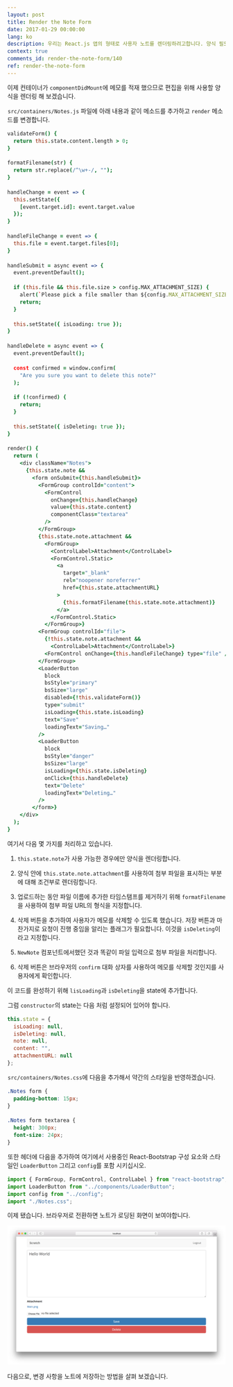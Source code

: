 ```yaml
---
layout: post
title: Render the Note Form
date: 2017-01-29 00:00:00
lang: ko 
description: 우리는 React.js 앱의 형태로 사용자 노트를 렌더링하려고합니다. 양식 필드를 렌더링하기 위해 React-Bootstrap의 FormGroup 및 FormControl 구성 요소를 사용합니다.
context: true
comments_id: render-the-note-form/140
ref: render-the-note-form
---
```


이제 컨테이너가 `componentDidMount`에 메모를 적재 했으므로 편집을 위해 사용할 양식을 렌더링 해 보겠습니다.

<img class="code-marker" src="/assets/s.png" />`src/containers/Notes.js` 파일에 아래 내용과 같이 메소드를 추가하고 `render` 메소드를 변경합니다.

``` coffee
validateForm() {
  return this.state.content.length > 0;
}

formatFilename(str) {
  return str.replace(/^\w+-/, "");
}

handleChange = event => {
  this.setState({
    [event.target.id]: event.target.value
  });
}

handleFileChange = event => {
  this.file = event.target.files[0];
}

handleSubmit = async event => {
  event.preventDefault();

  if (this.file && this.file.size > config.MAX_ATTACHMENT_SIZE) {
    alert(`Please pick a file smaller than ${config.MAX_ATTACHMENT_SIZE/1000000} MB.`);
    return;
  }

  this.setState({ isLoading: true });
}

handleDelete = async event => {
  event.preventDefault();

  const confirmed = window.confirm(
    "Are you sure you want to delete this note?"
  );

  if (!confirmed) {
    return;
  }

  this.setState({ isDeleting: true });
}

render() {
  return (
    <div className="Notes">
      {this.state.note &&
        <form onSubmit={this.handleSubmit}>
          <FormGroup controlId="content">
            <FormControl
              onChange={this.handleChange}
              value={this.state.content}
              componentClass="textarea"
            />
          </FormGroup>
          {this.state.note.attachment &&
            <FormGroup>
              <ControlLabel>Attachment</ControlLabel>
              <FormControl.Static>
                <a
                  target="_blank"
                  rel="noopener noreferrer"
                  href={this.state.attachmentURL}
                >
                  {this.formatFilename(this.state.note.attachment)}
                </a>
              </FormControl.Static>
            </FormGroup>}
          <FormGroup controlId="file">
            {!this.state.note.attachment &&
              <ControlLabel>Attachment</ControlLabel>}
            <FormControl onChange={this.handleFileChange} type="file" />
          </FormGroup>
          <LoaderButton
            block
            bsStyle="primary"
            bsSize="large"
            disabled={!this.validateForm()}
            type="submit"
            isLoading={this.state.isLoading}
            text="Save"
            loadingText="Saving…"
          />
          <LoaderButton
            block
            bsStyle="danger"
            bsSize="large"
            isLoading={this.state.isDeleting}
            onClick={this.handleDelete}
            text="Delete"
            loadingText="Deleting…"
          />
        </form>}
    </div>
  );
}
```

여기서 다음 몇 가지를 처리하고 있습니다.

1. `this.state.note`가 사용 가능한 경우에만 양식을 렌더링합니다.

2. 양식 안에 `this.state.note.attachment`를 사용하여 첨부 파일을 표시하는 부분에 대해 조건부로 렌더링합니다.

3. 업로드하는 동안 파일 이름에 추가한 타임스탬프를 제거하기 위해 `formatFilename`을 사용하여 첨부 파일 URL의 형식을 지정합니다.

4. 삭제 버튼을 추가하여 사용자가 메모를 삭제할 수 있도록 했습니다. 저장 버튼과 마찬가지로 요청이 진행 중임을 알리는 플래그가 필요합니다. 이것을 `isDeleting`이라고 지정합니다.

5. `NewNote` 컴포넌트에서했던 것과 똑같이 파일 입력으로 첨부 파일을 처리합니다.

6. 삭제 버튼은 브라우저의 `confirm` 대화 상자를 사용하여 메모를 삭제할 것인지를 사용자에게 확인합니다.

이 코드를 완성하기 위해 `lisLoading`과 `isDeleting`을 state에 추가합니다.

<img class="code-marker" src="/assets/s.png" />그럼 `constructor`의 state는 다음 처럼 설정되어 있어야 합니다. 

``` javascript
this.state = {
  isLoading: null,
  isDeleting: null,
  note: null,
  content: "",
  attachmentURL: null
};
```

<img class="code-marker" src="/assets/s.png" />`src/containers/Notes.css`에 다음을 추가해서 약간의 스타일을 반영하겠습니다.

``` css
.Notes form {
  padding-bottom: 15px;
}

.Notes form textarea {
  height: 300px;
  font-size: 24px;
}
```

<img class="code-marker" src="/assets/s.png" />또한 헤더에 다음을 추가하여 여기에서 사용중인 React-Bootstrap 구성 요소와 스타일인 `LoaderButton` 그리고 `config`를 포함 시키십시오. 


``` javascript
import { FormGroup, FormControl, ControlLabel } from "react-bootstrap";
import LoaderButton from "../components/LoaderButton";
import config from "../config";
import "./Notes.css";
```

이제 됐습니다. 브라우저로 전환하면 노트가 로딩된 화면이 보여야합니다.

![노트 페이지 로딩 화면](/assets/notes-page-loaded.png)

다음으로, 변경 사항을 노트에 저장하는 방법을 살펴 보겠습니다.
